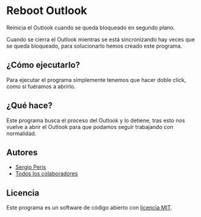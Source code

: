 # Reboot Outlook

Reinicia el Outlook cuando se queda bloqueado en segundo plano.

Cuando se cierra el Outlook mientras se está sincronizando hay veces que se queda bloqueado, para solucionarlo hemos creado este programa.

## ¿Cómo ejecutarlo?

Para ejecutar el programa simplemente tenemos que hacer doble click, como si fuéramos a abrirlo.

## ¿Qué hace?

Este programa busca el proceso del Outlook y lo detiene, tras esto nos vuelve a abrir el Outlook para que podamos seguir trabajando con normalidad.

## Autores

- [Sergio Peris](https://github.com/sertxudev)
- [Todos los colaboradores](../../contributors)

## Licencia

Este programa es un software de código abierto con [licencia MIT](LICENSE.md).
